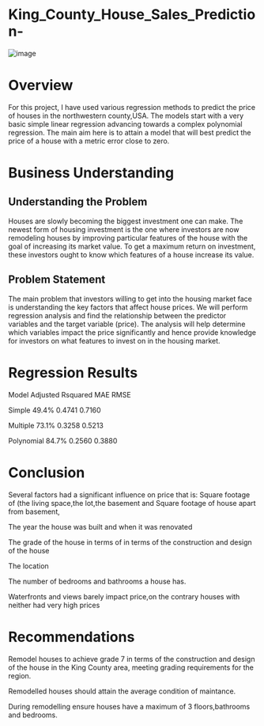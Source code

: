 # King_County_House_Sales_Prediction-

![image](https://user-images.githubusercontent.com/101499571/193299364-d8278077-c4fc-480f-9d3b-fec812798ceb.png)


# Overview

For this project, I have used various regression methods to predict the price of houses in the northwestern county,USA. The models start with a very basic simple linear regression advancing towards a complex polynomial regression. The main aim here is to attain a model that will best predict the price of a house with a metric error close to zero.

# Business Understanding

## Understanding the Problem

Houses are slowly becoming the biggest investment one can make. The newest form of housing investment is the one where investors are now remodeling houses by improving particular features of the house with the goal of increasing its market value. To get a maximum return on investment, these investors ought to know which features of a house increase its value.

## Problem Statement

The main problem that investors willing to get into the housing market face is understanding the key factors that affect house prices. We will perform  regression analysis and find the relationship between the predictor variables and the target variable (price). The analysis will help determine which variables impact the price significantly and hence provide knowledge for investors on what features to invest on in the housing market.

# Regression Results

Model	           Adjusted Rsquared	    MAE	         RMSE

Simple 	         49.4%	                0.4741	      0.7160

Multiple	        73.1%	                0.3258	      0.5213

Polynomial	      84.7%	                0.2560	      0.3880
			



 # Conclusion
 Several factors had a significant influence on price that is:
  Square footage of (the living space,the lot,the basement and Square footage of house apart from basement,
  
  The year the house was built and when it was renovated
  
  The grade of the house in terms of in terms of the construction and design of the house
  
  The location
  
  The number of bedrooms and bathrooms a house has.
 
 Waterfronts and views barely impact price,on the contrary houses with neither had very high prices
 
 # Recommendations
 
 Remodel houses to achieve grade 7 in terms of the construction and design of the house in the King County area, meeting grading requirements for the region. 
 
 Remodelled  houses should attain the average condition of maintance.
 
 During remodelling ensure houses have a maximum of 3 floors,bathrooms and bedrooms.
  
  
